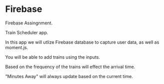 # Firebase

Firebase Assingnment.

Train Scheduler app.

In this app we will utlize Firebase database to capture user data, as well as moment.js.

You will be able to add trains using the inputs.

Based on the frequency of the trains will effect the arrival time.

"Minutes Away" will always update based on the current time.
